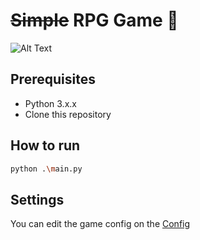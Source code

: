 # ~~Simple~~ RPG Game 🤡

![Alt Text](https://media.giphy.com/media/v1.Y2lkPTc5MGI3NjExeHRpMzVoNWMxdDhsNG9hNGQ2bnExczY3NXhtMjhqeG4wM3FoZW1lNyZlcD12MV9pbnRlcm5hbF9naWZfYnlfaWQmY3Q9Zw/GeimqsH0TLDt4tScGw/giphy.gif)

## Prerequisites
- Python 3.x.x
- Clone this repository

## How to run
```bash
python .\main.py
```
## Settings
You can edit the game config on the [Config](config/config.py)